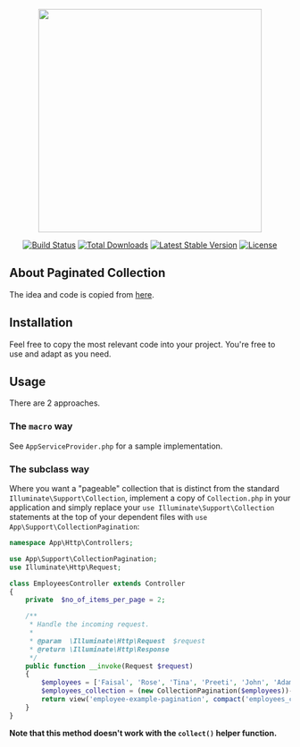 <p align="center"><a href="https://laravel.com" target="_blank"><img src="https://raw.githubusercontent.com/laravel/art/master/logo-lockup/5%20SVG/2%20CMYK/1%20Full%20Color/laravel-logolockup-cmyk-red.svg" width="400"></a></p>

<p align="center">
<a href="https://travis-ci.org/laravel/framework"><img src="https://travis-ci.org/laravel/framework.svg" alt="Build Status"></a>
<a href="https://packagist.org/packages/laravel/framework"><img src="https://img.shields.io/packagist/dt/laravel/framework" alt="Total Downloads"></a>
<a href="https://packagist.org/packages/laravel/framework"><img src="https://img.shields.io/packagist/v/laravel/framework" alt="Latest Stable Version"></a>
<a href="https://packagist.org/packages/laravel/framework"><img src="https://img.shields.io/packagist/l/laravel/framework" alt="License"></a>
</p>

## About Paginated Collection

The idea and code is copied from [here](https://gist.github.com/simonhamp/549e8821946e2c40a617c85d2cf5af5e#file-appserviceprovider-php).


## Installation

Feel free to copy the most relevant code into your project. You're free to use and adapt as you need.

## Usage

There are 2 approaches.

### The `macro` way

See `AppServiceProvider.php` for a sample implementation.

### The subclass way

Where you want a "pageable" collection that is distinct from the standard `Illuminate\Support\Collection`, implement a copy of `Collection.php` in your application and simply replace your
`use Illuminate\Support\Collection` statements at the top of your dependent files with    `use App\Support\CollectionPagination`:

```php
namespace App\Http\Controllers;

use App\Support\CollectionPagination;
use Illuminate\Http\Request;

class EmployeesController extends Controller
{
    private  $no_of_items_per_page = 2;

    /**
     * Handle the incoming request.
     *
     * @param  \Illuminate\Http\Request  $request
     * @return \Illuminate\Http\Response
     */
    public function __invoke(Request $request)
    {
        $employees = ['Faisal', 'Rose', 'Tina', 'Preeti', 'John', 'Adams', 'Smith', 'Marsh', 'Mitcheal'];
        $employees_collection = (new CollectionPagination($employees))->collectionPaginate($this->no_of_items_per_page);
        return view('employee-example-pagination', compact('employees_collection'));
    }
}
```
**Note that this method doesn't work with the `collect()` helper function.**



